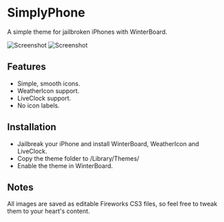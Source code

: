 # SimplyPhone

A simple theme for jailbroken iPhones with WinterBoard.

![Screenshot](http://sofanaranja.com/dl/simplyphone_01.png) ![Screenshot](http://sofanaranja.com/dl/simplyphone_02.png)

## Features

- Simple, smooth icons.
- WeatherIcon support.
- LiveClock support.
- No icon labels.


## Installation

- Jailbreak your iPhone and install WinterBoard, WeatherIcon and LiveClock.
- Copy the theme folder to /Library/Themes/
- Enable the theme in WinterBoard.


## Notes

All images are saved as editable Fireworks CS3 files, so feel free to tweak them to your heart's content.